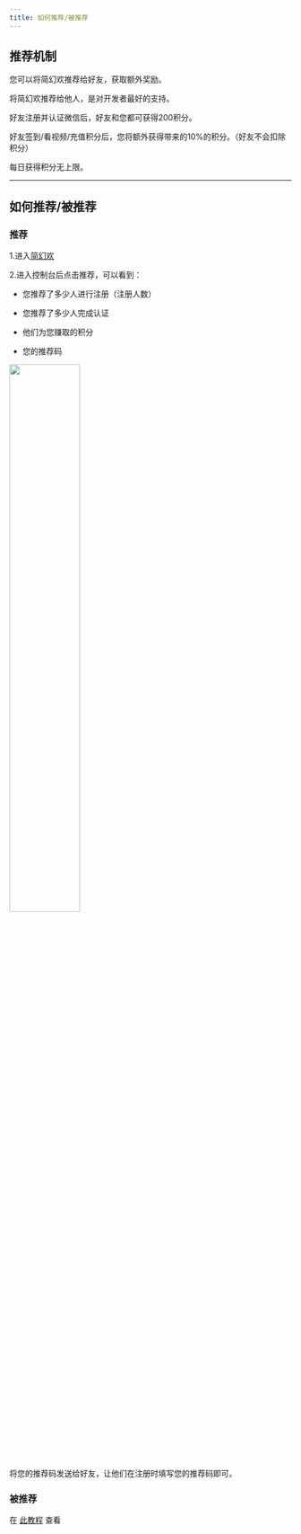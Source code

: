 ```yaml
---
title: 如何推荐/被推荐
---
```


## 推荐机制

您可以将简幻欢推荐给好友，获取额外奖励。  

将简幻欢推荐给他人，是对开发者最好的支持。

好友注册并认证微信后，好友和您都可获得200积分。

好友签到/看视频/充值积分后，您将额外获得带来的10%的积分。（好友不会扣除积分）  

每日获得积分无上限。

-----

## 如何推荐/被推荐

### 推荐

1.进入[简幻欢](https://simpfun.cn)  

2.进入控制台后点击推荐，可以看到：

- 您推荐了多少人进行注册（注册人数）  

- 您推荐了多少人完成认证  

- 他们为您赚取的积分  

- 您的推荐码  

<img src="/img/pages/Recommend.png" width="50%" />

将您的推荐码发送给好友，让他们在注册时填写您的推荐码即可。

### 被推荐

在 [此教程](/docs/sfe4/register) 查看
